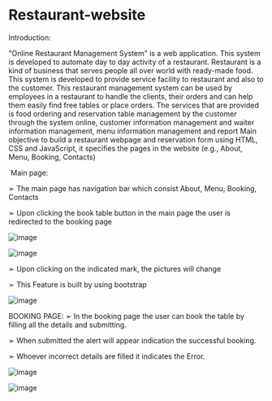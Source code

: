 # Restaurant-website
Introduction:

 "Online Restaurant Management System" is a web application. This system is
developed to automate day to day activity of a restaurant. Restaurant is a kind of business
that serves people all over world with ready-made food. This system is developed to
provide service facility to restaurant and also to the customer. This restaurant
management system can be used by employees in a restaurant to handle the clients, their
orders and can help them easily find free tables or place orders. The services that are
provided is food ordering and reservation table management by the customer through the
system online, customer information management and waiter information management,
menu information management and report
Main objective to build a restaurant webpage and reservation form using HTML, CSS and
JavaScript, it specifies the pages in the website (e.g., About, Menu, Booking, Contacts)

`Main page:

➢ The main page has navigation bar which consist About, Menu, Booking, Contacts

➢ Upon clicking the book table button in the main page the user is redirected to the
booking page

![image](https://github.com/bvsreyanth/Restaurant-website/assets/96385391/ec02a4d2-7c86-4eca-9528-f8e9ff43656a)

![image](https://github.com/bvsreyanth/Restaurant-website/assets/96385391/b91541e3-b556-4023-b682-03b3f6d57015)

➢ Upon clicking on the indicated mark, the pictures will change

➢ This Feature is built by using bootstrap 

![image](https://github.com/bvsreyanth/Restaurant-website/assets/96385391/578d4d5f-3a1a-40c2-b16b-3ae444ee76cc)

BOOKING PAGE:
➢ In the booking page the user can book the table by filling all the details and
submitting.

➢ When submitted the alert will appear indication the successful booking.

➢ Whoever incorrect details are filled it indicates the Error.

![image](https://github.com/bvsreyanth/Restaurant-website/assets/96385391/cea7ce7f-f5b5-4762-a5a0-511ae7023e48)

![image](https://github.com/bvsreyanth/Restaurant-website/assets/96385391/d2db9a8a-1167-49cf-8261-fa1b11381838)


